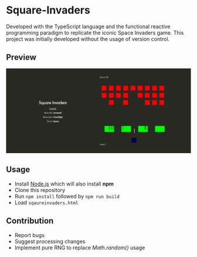 # Square-Invaders ##
Developed with the TypeScript language and the functional reactive programming paradigm to replicate the iconic Space Invaders game. This project was initially developed without the usage of version control.

## Preview ##
![](/gamePreview.png)

## Usage ##
* Install [Node.js](https://nodejs.org/) which will also install **npm**
* Clone this repository
* Run `npm install` followed by `npm run build`
* Load `sqaureinvaders.html`

## Contribution ## 
* Report bugs
* Suggest processing changes
* Implement pure RNG to replace *Math.random()* usage